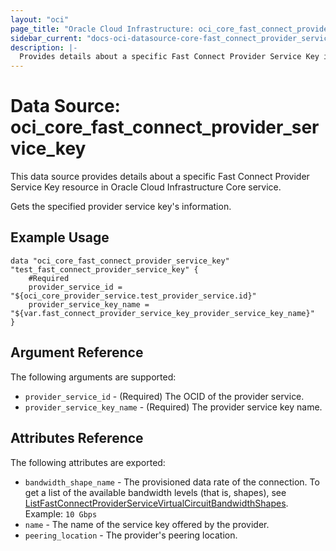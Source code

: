 ```yaml
---
layout: "oci"
page_title: "Oracle Cloud Infrastructure: oci_core_fast_connect_provider_service_key"
sidebar_current: "docs-oci-datasource-core-fast_connect_provider_service_key"
description: |-
  Provides details about a specific Fast Connect Provider Service Key in Oracle Cloud Infrastructure Core service
---
```


# Data Source: oci_core_fast_connect_provider_service_key
This data source provides details about a specific Fast Connect Provider Service Key resource in Oracle Cloud Infrastructure Core service.

Gets the specified provider service key's information.


## Example Usage

```hcl
data "oci_core_fast_connect_provider_service_key" "test_fast_connect_provider_service_key" {
	#Required
	provider_service_id = "${oci_core_provider_service.test_provider_service.id}"
	provider_service_key_name = "${var.fast_connect_provider_service_key_provider_service_key_name}"
}
```

## Argument Reference

The following arguments are supported:

* `provider_service_id` - (Required) The OCID of the provider service.
* `provider_service_key_name` - (Required) The provider service key name.


## Attributes Reference

The following attributes are exported:

* `bandwidth_shape_name` - The provisioned data rate of the connection.  To get a list of the available bandwidth levels (that is, shapes), see [ListFastConnectProviderServiceVirtualCircuitBandwidthShapes](https://docs.cloud.oracle.com/iaas/api/#/en/iaas/20160918/FastConnectProviderService/ListFastConnectProviderVirtualCircuitBandwidthShapes).  Example: `10 Gbps` 
* `name` - The name of the service key offered by the provider. 
* `peering_location` - The provider's peering location.

